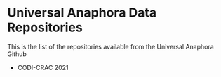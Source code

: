 # Universal Anaphora Data Repositories #

This is the list of the repositories available from the Universal Anaphora Github

* CODI-CRAC 2021 
